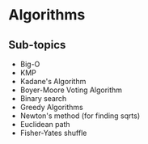 # Algorithms
## Sub-topics
* Big-O
* KMP
* Kadane's Algorithm
* Boyer-Moore Voting Algorithm
* Binary search
* Greedy Algorithms
* Newton's method (for finding sqrts)
* Euclidean path
* Fisher-Yates shuffle
